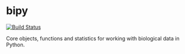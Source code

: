 bipy
====

[![Build Status](https://magnum.travis-ci.com/gregcaporaso/bipy.png?token=cRee6r8tqQgg7M8jqmie&branch=master)](https://magnum.travis-ci.com/gregcaporaso/bipy)

Core objects, functions and statistics for working with biological data in Python.
